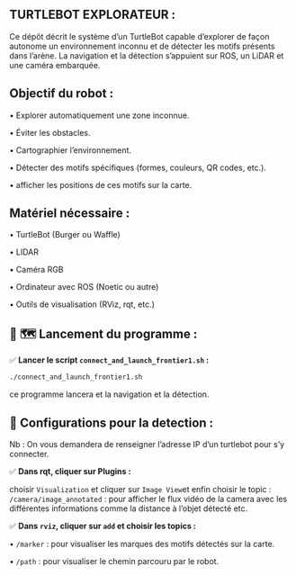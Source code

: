 ## TURTLEBOT EXPLORATEUR :

Ce dépôt décrit le système d’un TurtleBot capable d’explorer de façon autonome un environnement inconnu et de détecter les motifs présents dans l’arène. La navigation et la détection s’appuient sur ROS, un LiDAR et une caméra embarquée.

## Objectif du robot :

•	Explorer automatiquement une zone inconnue.

•	Éviter les obstacles.

•	Cartographier l’environnement.

•	Détecter des motifs spécifiques (formes, couleurs, QR codes, etc.).

•	afficher les positions de ces motifs sur la carte.

## Matériel nécessaire :

•	TurtleBot (Burger ou Waffle)

•	LIDAR

•	Caméra RGB

•	Ordinateur avec ROS (Noetic ou autre)

•	Outils de visualisation (RViz, rqt, etc.)


## 🚀 🗺️ Lancement du programme :

✅ **Lancer le script `connect_and_launch_frontier1.sh` :**
```bash
./connect_and_launch_frontier1.sh
```

ce programme lancera et la navigation et la détection.

## 🚀 Configurations pour la detection :

Nb : On vous demandera de renseigner l’adresse IP d’un turtlebot pour s’y connecter.

✅ **Dans rqt, cliquer sur Plugins :**

choisir `Visualization` et cliquer sur `Image View`et enfin choisir le topic : `/camera/image_annotated` : pour afficher le flux vidéo de la camera avec les différentes informations comme la distance à l’objet détecté etc.

✅ **Dans `rviz`, cliquer sur `add` et choisir les topics :** 

•	`/marker` : pour visualiser les marques des motifs détectés sur la carte.

•	`/path` : pour visualiser le chemin parcouru par le robot.
 


